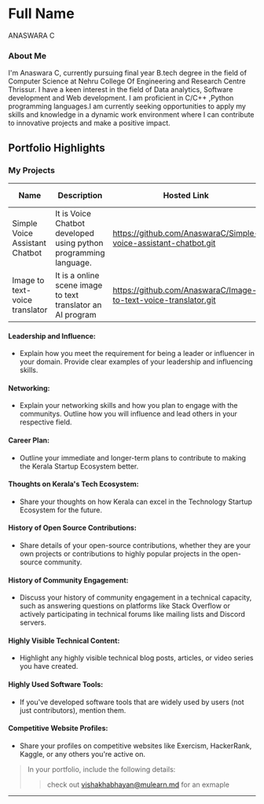 # Full Name 
ANASWARA C

### About Me
I'm Anaswara C, currently pursuing final year B.tech degree in the field of Computer Science at Nehru College Of Engineering and Research Centre Thrissur. I have a keen interest in the field of Data analytics, Software development and Web development. I am proficient in C/C++ ,Python programming languages.I am currently seeking opportunities to apply my skills and knowledge in a dynamic work environment where I can contribute to innovative projects and make a positive impact.


## Portfolio Highlights

### My Projects

| Name                | Description                                                               | Hosted Link                              | Repo Link                                                      |
|---------------------|---------------------------------------------------------------------------|------------------------------------------|----------------------------------------------------------------|
| Simple Voice Assistant Chatbot | It is Voice Chatbot developed using python programming language.|https://github.com/AnaswaraC/Simple-voice-assistant-chatbot.git  
| Image to text-voice translator |  It is a online scene image to text translator an AI program    |https://github.com/AnaswaraC/Image-to-text-voice-translator.git 

#### Leadership and Influence:

- Explain how you meet the requirement for being a leader or influencer in your domain. Provide clear examples of your leadership and influencing skills.

#### Networking:

- Explain your networking skills and how you plan to engage with the communitys. Outline how you will influence and lead others in your respective field.

#### Career Plan:

- Outline your immediate and longer-term plans to contribute to making the Kerala Startup Ecosystem better.

#### Thoughts on Kerala's Tech Ecosystem:

- Share your thoughts on how Kerala can excel in the Technology Startup Ecosystem for the future.

#### History of Open Source Contributions:

- Share details of your open-source contributions, whether they are your own projects or contributions to highly popular projects in the open-source community.

#### History of Community Engagement:

-  Discuss your history of community engagement in a technical capacity, such as answering questions on platforms like Stack Overflow or actively participating in technical forums like mailing lists and Discord servers.

#### Highly Visible Technical Content:

- Highlight any highly visible technical blog posts, articles, or video series you have created.

#### Highly Used Software Tools:

- If you've developed software tools that are widely used by users (not just contributors), mention them.

#### Competitive Website Profiles:

- Share your profiles on competitive websites like Exercism, HackerRank, Kaggle, or any others you're active on.



> In your portfolio, include the following details:
>> check out [vishakhabhayan@mulearn.md](./profiles/vishakhabhayan@mulearn.md) for an exmaple

---
